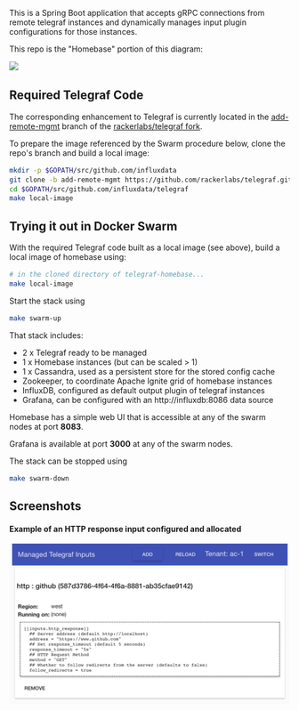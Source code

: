 This is a Spring Boot application that accepts gRPC connections from remote telegraf instances and dynamically
manages input plugin configurations for those instances.

This repo is the "Homebase" portion of this diagram:

![](docs/telegraf-homebase.png)

## Required Telegraf Code

The corresponding enhancement to Telegraf is currently located in the [add-remote-mgmt](https://github.com/rackerlabs/telegraf/tree/add-remote-mgmt)
branch of the [rackerlabs/telegraf fork](https://github.com/rackerlabs/telegraf).

To prepare the image referenced by the Swarm procedure below, clone the repo's branch and build a local image:

```bash
mkdir -p $GOPATH/src/github.com/influxdata
git clone -b add-remote-mgmt https://github.com/rackerlabs/telegraf.git $GOPATH/src/github.com/influxdata/telegraf
cd $GOPATH/src/github.com/influxdata/telegraf
make local-image
```

## Trying it out in Docker Swarm

With the required Telegraf code built as a local image (see above), build a local image of homebase using:

```bash
# in the cloned directory of telegraf-homebase...
make local-image
```

Start the stack using

```bash
make swarm-up
```

That stack includes:
* 2 x Telegraf ready to be managed
* 1 x Homebase instances (but can be scaled > 1)
* 1 x Cassandra, used as a persistent store for the stored config cache
* Zookeeper, to coordinate Apache Ignite grid of homebase instances
* InfluxDB, configured as default output plugin of telegraf instances
* Grafana, can be configured with an http://influxdb:8086 data source

Homebase has a simple web UI that is accessible at any of the swarm nodes at port **8083**.

Grafana is available at port **3000** at any of the swarm nodes.

The stack can be stopped using

```bash
make swarm-down
```

## Screenshots

#### Example of an HTTP response input configured and allocated

![](docs/example-managed-inputs.png)